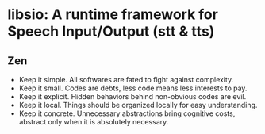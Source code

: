 # libsio: A runtime framework for Speech Input/Output (stt & tts)

## Zen
* Keep it simple. All softwares are fated to fight against complexity.
* Keep it small. Codes are debts, less code means less interests to pay.
* Keep it explicit. Hidden behaviors behind non-obvious codes are evil.
* Keep it local. Things should be organized locally for easy understanding.
* Keep it concrete. Unnecessary abstractions bring cognitive costs, abstract only when it is absolutely necessary.

